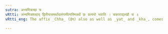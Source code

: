 ```yaml
---
sutra: अभ्यमित्राच्छ च
vRtti: अभ्यमित्रशब्दाद् द्वितीयासमर्थादलंगामीत्यस्मिन्नर्थे छः प्रत्ययो भवाति । चकाराद्यत्खौ च ॥
vRtti_eng: The affix _Chha_ (ईय) also as well as _yat_ and _kha_, comes after the word _abhyamitra_, in the sense of 'who is able to go'.

---
```

